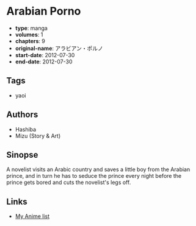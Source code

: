 # Arabian Porno

-   **type**: manga
-   **volumes**: 1
-   **chapters**: 9
-   **original-name**: アラビアン・ポルノ
-   **start-date**: 2012-07-30
-   **end-date**: 2012-07-30

## Tags

-   yaoi

## Authors

-   Hashiba
-   Mizu (Story & Art)

## Sinopse

A novelist visits an Arabic country and saves a little boy from the Arabian prince, and in turn he has to seduce the prince every night before the prince gets bored and cuts the novelist's legs off.

## Links

-   [My Anime list](https://myanimelist.net/manga/103075/Arabian_Porno)
